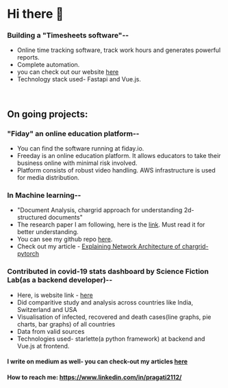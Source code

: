 # Hi there 👋

### Building a "Timesheets software"--
  - Online time tracking software, track work hours and generates powerful reports.
  - Complete automation.
  - you can check out our website  [here](https://pulse.allpsdigital.com/)
  - Technology stack used- Fastapi and Vue.js. 
 
&nbsp;
## On going projects:       


### "Fiday" an online education platform--
  - You can find the software running at fiday.io.
  - Freeday is an online education platform. It allows educators to take their business online with minimal risk involved.
  - Platform consists of robust video handling. AWS infrastructure is used for media distribution.


### In Machine learning--
  - "Document Analysis, chargrid approach for understanding 2d-structured documents" 
  - The research paper I am following, here is the [link](https://arxiv.org/abs/1809.08799). Must read it for better understanding. 
  - You can see my github repo [here](https://github.com/sciencefictionlab/chargrid-pytorch).
  - Check out my article - [Explaining Network Architecture of chargrid-pytorch](https://medium.com/analytics-vidhya/implementing-chargrid-network-architecture-cc21eb3d68f8)

### Contributed in covid-19 stats dashboard by Science Fiction Lab(as a backend developer)--
  - Here, is website link -  [here](https://covid19.scifilab.io/)
  - Did comparitive study and analysis across countries like India, Switzerland and USA
  - Visualisation of infected, recovered and death cases(line graphs, pie charts, bar graphs) of all countries
  - Data from valid sources
  - Technologies used- starlette(a python framework) at backend and Vue.js at frontend.

#### I write on medium as well- you can check-out my articles [here](https://medium.com/@pandeypragati2112) 

#### How to reach me: https://www.linkedin.com/in/pragati2112/








<!--
**pragati2112/pragati2112** is a ✨ _special_ ✨ repository because its `README.md` (this file) appears on your GitHub profile.

Here are some ideas to get you started:

- 🔭 I’m currently working on "Fiday" an online education platform.
- 📫 How to reach me: https://www.linkedin.com/in/pragati2112/
- On going project:"Document Analysis" The research paper I am following, here is the link(https://arxiv.org/abs/1809.08799). Must read it for better understanding. You can see my github repo here(https://github.com/sciencefictionlab/chargrid-pytorch).

-->
